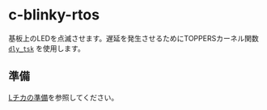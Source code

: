 # c-blinky-rtos

基板上のLEDを点滅させます。遅延を発生させるためにTOPPERSカーネル関数 [`dly_tsk`][1] を使用します。

## 準備

[Lチカの準備](../doc/blinky-prepare.md)を参照してください。

[1]: https://toppers.jp/docs/tech/tgki_spec-350.pdf#page=145
